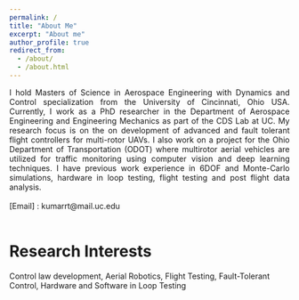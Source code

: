 ```yaml
---
permalink: /
title: "About Me"
excerpt: "About me"
author_profile: true
redirect_from:
  - /about/
  - /about.html
---
```


<div style="text-align: justify"> I hold Masters of Science in Aerospace Engineering with Dynamics and Control specialization from the University of Cincinnati, Ohio USA. Currently, I work as a PhD researcher in the Department of Aerospace Engineering and Engineering Mechanics as part of the CDS Lab at UC. My research focus is on the on development of advanced and fault tolerant flight controllers for multi-rotor UAVs. I also work on a project for the Ohio Department of Transportation (ODOT) where multirotor aerial vehicles are utilized for traffic monitoring using computer vision and deep learning techniques. I have previous work experience in 6DOF and Monte-Carlo simulations, hardware in loop testing, flight testing and post flight data analysis.  </div>

<br />
[Email] : kumarrt@mail.uc.edu
<br />
<br />

Research Interests
======
Control law development, Aerial Robotics, Flight Testing, Fault-Tolerant Control, Hardware and Software in Loop Testing
